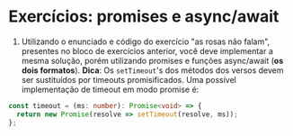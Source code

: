 # Exercícios: promises e async/await

1. Utilizando o enunciado e código do exercício "as rosas não falam", presentes no bloco de exercícios anterior, você deve implementar a mesma solução, porém utilizando promises e funções async/await (**os dois formatos**). **Dica**: Os `setTimeout`'s dos métodos dos versos devem ser sustituídos por timeouts promisificados. Uma possível implementação de timeout em modo promise é:
```ts
const timeout = (ms: number): Promise<void> => {
  return new Promise(resolve => setTimeout(resolve, ms));
};
```